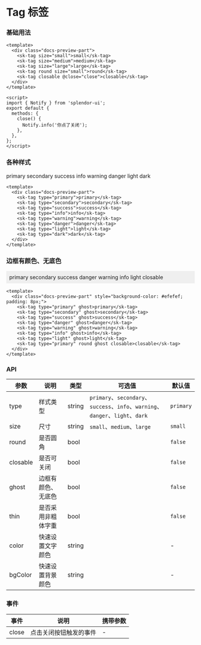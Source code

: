 # Tag 标签

### 基础用法

<TagBasic />

```vue
<template>
  <div class="docs-preview-part">
    <sk-tag size="small">small</sk-tag>
    <sk-tag size="medium">medium</sk-tag>
    <sk-tag size="large">large</sk-tag>
    <sk-tag round size="small">round</sk-tag>
    <sk-tag closable @close="close">closable</sk-tag>
  </div>
</template>

<script>
import { Notify } from 'splendor-ui';
export default {
  methods: {
    close() {
      Notify.info('你点了关闭');
    },
  },
};
</script>
```

### 各种样式

<div class="docs-preview-part">
  <sk-tag type="primary">primary</sk-tag>
  <sk-tag type="secondary">secondary</sk-tag>
  <sk-tag type="success">success</sk-tag>
  <sk-tag type="info">info</sk-tag>
  <sk-tag type="warning">warning</sk-tag>
  <sk-tag type="danger">danger</sk-tag>
  <sk-tag type="light">light</sk-tag>
  <sk-tag type="dark">dark</sk-tag>
</div>

```vue
<template>
  <div class="docs-preview-part">
    <sk-tag type="primary">primary</sk-tag>
    <sk-tag type="secondary">secondary</sk-tag>
    <sk-tag type="success">success</sk-tag>
    <sk-tag type="info">info</sk-tag>
    <sk-tag type="warning">warning</sk-tag>
    <sk-tag type="danger">danger</sk-tag>
    <sk-tag type="light">light</sk-tag>
    <sk-tag type="dark">dark</sk-tag>
  </div>
</template>
```

### 边框有颜色、无底色

<div class="docs-preview-part" style="background-color: #efefef; padding: 8px;">
  <sk-tag type="primary" ghost>primary</sk-tag>
  <sk-tag type="secondary" ghost>secondary</sk-tag>
  <sk-tag type="success" ghost>success</sk-tag>
  <sk-tag type="danger" ghost>danger</sk-tag>
  <sk-tag type="warning" ghost>warning</sk-tag>
  <sk-tag type="info" ghost>info</sk-tag>
  <sk-tag type="light" ghost>light</sk-tag>
  <sk-tag type="primary" round ghost closable>closable</sk-tag>
</div>

```vue
<template>
  <div class="docs-preview-part" style="background-color: #efefef; padding: 8px;">
    <sk-tag type="primary" ghost>primary</sk-tag>
    <sk-tag type="secondary" ghost>secondary</sk-tag>
    <sk-tag type="success" ghost>success</sk-tag>
    <sk-tag type="danger" ghost>danger</sk-tag>
    <sk-tag type="warning" ghost>warning</sk-tag>
    <sk-tag type="info" ghost>info</sk-tag>
    <sk-tag type="light" ghost>light</sk-tag>
    <sk-tag type="primary" round ghost closable>closable</sk-tag>
  </div>
</template>
```

### API

| 参数     | 说明               | 类型   | 可选值                                                                          | 默认值    |
| -------- | ------------------ | ------ | ------------------------------------------------------------------------------- | --------- |
| type     | 样式类型           | string | `primary`、`secondary`、`success`、`info`、`warning`、`danger`、`light`、`dark` | `primary` |
| size     | 尺寸               | string | `small`、`medium`、`large`                                                      | `small`   |
| round    | 是否圆角           | bool   |                                                                                 | `false`   |
| closable | 是否可关闭         | bool   |                                                                                 | `false`   |
| ghost    | 边框有颜色、无底色 | bool   |                                                                                 | `false`   |
| thin     | 是否采用非粗体字重 | bool   |                                                                                 | `false`   |
| color    | 快速设置文字颜色   | string |                                                                                 | -         |
| bgColor  | 快速设置背景颜色   | string |                                                                                 | -         |

### 事件

| 事件  | 说明                   | 携带参数 |
| ----- | ---------------------- | -------- |
| close | 点击关闭按钮触发的事件 | -        |

